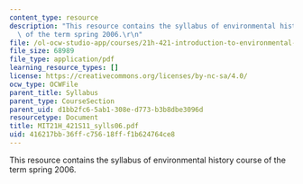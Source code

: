 ```yaml
---
content_type: resource
description: "This resource contains the syllabus of environmental history course\
  \ of the term spring 2006.\r\n"
file: /ol-ocw-studio-app/courses/21h-421-introduction-to-environmental-history-spring-2011/416217bb36ffc75618fff1b624764ce8_MIT21H_421S11_sylls06.pdf
file_size: 68989
file_type: application/pdf
learning_resource_types: []
license: https://creativecommons.org/licenses/by-nc-sa/4.0/
ocw_type: OCWFile
parent_title: Syllabus
parent_type: CourseSection
parent_uid: d1bb2fc6-5ab1-308e-d773-b3b8dbe3096d
resourcetype: Document
title: MIT21H_421S11_sylls06.pdf
uid: 416217bb-36ff-c756-18ff-f1b624764ce8
---
```

This resource contains the syllabus of environmental history course of the term spring 2006.
